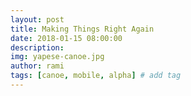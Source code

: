 ```yaml
---
layout: post
title: Making Things Right Again
date: 2018-01-15 08:00:00
description: 
img: yapese-canoe.jpg 
author: rami 
tags: [canoe, mobile, alpha] # add tag
---
```


